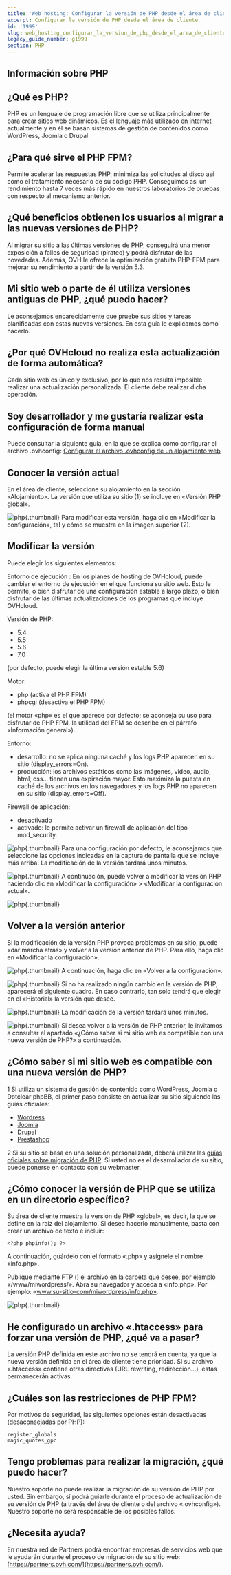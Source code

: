 ```yaml
---
title: 'Web hosting: Configurar la versión de PHP desde el área de cliente'
excerpt: Configurar la versión de PHP desde el área de cliente
id: '1999'
slug: web_hosting_configurar_la_version_de_php_desde_el_area_de_cliente
legacy_guide_number: g1999
section: PHP
---
```



## Información sobre PHP

## ¿Qué es PHP?
PHP es un lenguaje de programación libre que se utiliza principalmente para crear sitios web dinámicos. 
Es el lenguaje más utilizado en internet actualmente y en él se basan sistemas de gestión de contenidos como WordPress, Joomla o Drupal.

## ¿Para qué sirve el PHP FPM?
Permite acelerar las respuestas PHP, minimiza las solicitudes al disco así como el tratamiento necesario de su código PHP. Conseguimos así un rendimiento hasta 7 veces más rápido en nuestros laboratorios de pruebas con respecto al mecanismo anterior.

## ¿Qué beneficios obtienen los usuarios al migrar a las nuevas versiones de PHP?
Al migrar su sitio a las últimas versiones de PHP, conseguirá una menor exposición a fallos de seguridad (pirateo) y podrá disfrutar de las novedades. 
Además, OVH le ofrece la optimización gratuita PHP-FPM para mejorar su rendimiento a partir de la versión 5.3.

## Mi sitio web o parte de él utiliza versiones antiguas de PHP, ¿qué puedo hacer?
Le aconsejamos encarecidamente que pruebe sus sitios y tareas planificadas con estas nuevas versiones. En esta guía le explicamos cómo hacerlo.

## ¿Por qué OVHcloud no realiza esta actualización de forma automática?
Cada sitio web es único y exclusivo, por lo que nos resulta imposible realizar una actualización personalizada. El cliente debe realizar dicha operación.

## Soy desarrollador y me gustaría realizar esta configuración de forma manual
Puede consultar la siguiente guía, en la que se explica cómo configurar el archivo .ovhconfig: [Configurar el archivo .ovhconfig de un alojamiento web](../configurar-archivo-ovhconfig)


## Conocer la versión actual
En el área de cliente, seleccione su alojamiento en la sección «Alojamiento». La versión que utiliza su sitio (1) se incluye en «Versión PHP global».

![php](images/3278.png){.thumbnail}
Para modificar esta versión, haga clic en «Modificar la configuración», tal y cómo se muestra en la imagen superior (2).


## Modificar la versión
Puede elegir los siguientes elementos: 

Entorno de ejecución :
En los planes de hosting de OVHcloud, puede cambiar el entorno de ejecución en el que funciona su sitio web. Esto le permite, o bien disfrutar de una configuración estable a largo plazo, o bien disfrutar de las últimas actualizaciones de los programas que incluye OVHcloud.

Versión de PHP: 

- 5.4
- 5.5
- 5.6
- 7.0 

(por defecto, puede elegir la última versión estable 5.6)

Motor: 

- php (activa el PHP FPM)
- phpcgi (desactiva el PHP FPM)

(el motor «php» es el que aparece por defecto; se aconseja su uso para disfrutar de PHP FPM, la utilidad del FPM se describe en el párrafo «Información general»). 

Entorno: 

- desarrollo: no se aplica ninguna caché y los logs PHP aparecen en su sitio (display_errors=On).
- producción: los archivos estáticos como las imágenes, video, audio, html, css... tienen una expiración mayor. Esto maximiza la puesta en caché de los archivos en los navegadores y los logs PHP no aparecen en su sitio (display_errors=Off).

Firewall de aplicación: 
- desactivado
- activado: le permite activar un firewall de aplicación del tipo mod_security.



![php](images/4130.png){.thumbnail}
Para una configuración por defecto, le aconsejamos que seleccione las opciones indicadas en la captura de pantalla que se incluye más arriba.
La modificación de la versión tardará unos minutos.

![php](images/3309.png){.thumbnail}
A continuación, puede volver a modificar la versión PHP haciendo clic en «Modificar la configuración» > «Modificar la configuración actual».

![php](images/3310.png){.thumbnail}


## Volver a la versión anterior
Si la modificación de la versión PHP provoca problemas en su sitio, puede «dar marcha atrás» y volver a la versión anterior de PHP. Para ello, haga clic en «Modificar la configuración».

![php](images/3312.png){.thumbnail}
A continuación, haga clic en «Volver a la configuración».

![php](images/3311.png){.thumbnail}
Si no ha realizado ningún cambio en la versión de PHP, aparecerá el siguiente cuadro. En caso contrario, tan solo tendrá que elegir en el «Historial» la versión que desee.

![php](images/3313.png){.thumbnail}
La modificación de la versión tardará unos minutos.

![php](images/3309.png){.thumbnail}
Si desea volver a la versión de PHP anterior, le invitamos a consultar el apartado «¿Cómo saber si mi sitio web es compatible con una nueva versión de PHP?» a continuación.


## ¿Cómo saber si mi sitio web es compatible con una nueva versión de PHP?
1 Si utiliza un sistema de gestión de contenido como WordPress, Joomla o Dotclear phpBB, el primer paso consiste en actualizar su sitio siguiendo las guías oficiales: 

* [Wordress](https://codex.wordpress.org/Updating_WordPress)
* [Joomla](https://docs.joomla.org/Portal:Upgrading_Versions/en)
* [Drupal](https://www.drupal.org/documentation)
* [Prestashop](http://doc.prestashop.com/pages/viewpage.action?pageId=11272342)


2 Si su sitio se basa en una solución personalizada, deberá utilizar las [guías oficiales sobre migración de PHP](http://php.net/manual/en/appendices.php). 
Si usted no es el desarrollador de su sitio, puede ponerse en contacto con su webmaster.

## ¿Cómo conocer la versión de PHP que se utiliza en un directorio específico?
Su área de cliente muestra la versión de PHP «global», es decir, la que se define en la raíz del alojamiento. 
Si desea hacerlo manualmente, basta con crear un archivo de texto e incluir: 

```
<?php phpinfo(); ?>
```

A continuación, guárdelo con el formato «.php» y asígnele el nombre «info.php». 

Publique mediante FTP ([]({legacy}1380)) el archivo en la carpeta que desee, por ejemplo «/www/miwordpress/». 
Abra su navegador y acceda a «info.php». Por ejemplo: «www.su-sitio-com/miwordpress/info.php».

![php](images/3277.png){.thumbnail}


## He configurado un archivo «.htaccess» para forzar una versión de PHP, ¿qué va a pasar?
La versión PHP definida en este archivo no se tendrá en cuenta, ya que la nueva versión definida en el área de cliente tiene prioridad. Si su archivo «.htaccess» contiene otras directivas (URL rewriting, redirección...), estas permanecerán activas.


## ¿Cuáles son las restricciones de PHP FPM?
Por motivos de seguridad, las siguientes opciones están desactivadas (desaconsejadas por PHP): 

```
register_globals
magic_quotes_gpc
```




## Tengo problemas para realizar la migración, ¿qué puedo hacer?
Nuestro soporte no puede realizar la migración de su versión de PHP por usted. Sin embargo, sí podrá guiarle durante el proceso de actualización de su versión de PHP (a través del área de cliente o del archivo «.ovhconfig»). Nuestro soporte no será responsable de los posibles fallos.

## ¿Necesita ayuda?
En nuestra red de Partners podrá encontrar empresas de servicios web que le ayudarán durante el proceso de migración de su sitio web: 
[https://partners.ovh.com/](https://partners.ovh.com/).

